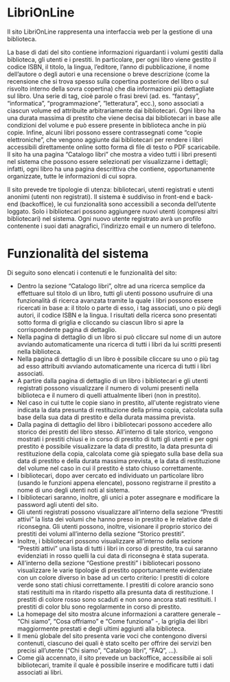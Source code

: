 # LibriOnLine
Il sito LibriOnLine rappresenta una interfaccia web per la gestione di una biblioteca.

La base di dati del sito contiene informazioni riguardanti i volumi gestiti dalla biblioteca, gli utenti e i prestiti. In particolare, per ogni libro viene gestito il codice ISBN, il titolo, la lingua, l’editore, l’anno di pubblicazione, il nome dell’autore o degli autori e una recensione o breve descrizione (come la recensione che si trova spesso sulla copertina posteriore del libro o sul risvolto interno della sovra copertina) che dia informazioni più dettagliate sul libro. Una serie di tag, cioè parole o frasi brevi (ad. es. “fantasy”, “informatica”, “programmazione”, ”letteratura”, ecc.), sono associati a ciascun volume ed attribuite arbitrariamente dai bibliotecari. Ogni libro ha una durata massima di prestito che viene decisa dai bibliotecari in base alle condizioni del volume e può essere presente in biblioteca anche in più copie. Infine, alcuni libri possono essere contrassegnati come “copie elettroniche”, che vengono aggiunte dai bibliotecari per rendere i libri accessibili direttamente online sotto forma di file di testo o PDF scaricabile. Il sito ha una pagina “Catalogo libri” che mostra a video tutti i libri presenti nel sistema che possono essere selezionati per visualizzarne i dettagli; infatti, ogni libro ha una pagina descrittiva che contiene, opportunamente organizzate, tutte le informazioni di cui sopra.

Il sito prevede tre tipologie di utenza: bibliotecari, utenti registrati e utenti anonimi (utenti non registrati).
Il sistema è suddiviso in front-end e back-end (backoffice), le cui funzionalità sono accessibili a seconda dell’utente loggato.
Solo i bibliotecari possono aggiungere nuovi utenti (compresi altri bibliotecari) nel sistema.
Ogni nuovo utente registrato avrà un profilo contenente i suoi dati anagrafici, l’indirizzo email e un numero di telefono.

# Funzionalità del sistema

Di seguito sono elencati i contenuti e le funzionalità del sito:
- Dentro la sezione “Catalogo libri”, oltre ad una ricerca semplice da effettuare sul titolo di un libro, tutti gli utenti possono usufruire di una funzionalità di ricerca avanzata tramite la quale i libri possono essere ricercati in base a: il titolo o parte di esso, i tag associati, uno o più degli autori, il codice ISBN e la lingua. I risultati della ricerca sono presentati sotto forma di griglia e cliccando su ciascun libro si apre la corrispondente pagina di dettaglio.
- Nella pagina di dettaglio di un libro si può cliccare sul nome di un autore avviando automaticamente una ricerca di tutti i libri da lui scritti presenti nella biblioteca.
- Nella pagina di dettaglio di un libro è possibile cliccare su uno o più tag ad esso attribuiti avviando automaticamente una ricerca di tutti i libri associati.
- A partire dalla pagina di dettaglio di un libro i bibliotecari e gli utenti registrati possono visualizzare il numero di volumi presenti nella biblioteca e il numero di quelli attualmente liberi (non in prestito).
- Nel caso in cui tutte le copie siano in prestito, all'utente registrato viene indicata la data presunta di restituzione della prima copia, calcolata sulla base della sua data di prestito e della durata massima prevista.
- Dalla pagina di dettaglio del libro i bibliotecari possono accedere allo storico dei prestiti del libro stesso. All’interno di tale storico, vengono mostrati i prestiti chiusi e in corso di prestito di tutti gli
utenti e per ogni prestito è possibile visualizzare la data di prestito, la data presunta di restituzione della copia, calcolata come già spiegato sulla base della sua data di prestito e della durata massima prevista, e la data di restituzione del volume nel caso in cui il prestito è stato chiuso correttamente.
- I bibliotecari, dopo aver cercato ed individuato un particolare libro (usando le funzioni appena elencate), possono registrarne il prestito a nome di uno degli utenti noti al sistema.
- I bibliotecari saranno, inoltre, gli unici a poter assegnare e modificare la password agli utenti del sito.
- Gli utenti registrati possono visualizzare all’interno della sezione “Prestiti attivi” la lista dei volumi che hanno preso in prestito e le relative date di riconsegna. Gli utenti possono, inoltre, visionare il proprio storico dei prestiti dei volumi all’interno della sezione “Storico prestiti”.
- Inoltre, i bibliotecari possono visualizzare all’interno della sezione “Prestiti attivi” una lista di tutti i libri in corso di prestito, tra cui saranno evidenziati in rosso quelli la cui data di riconsegna è stata superata.
- All’interno della sezione “Gestione prestiti” i bibliotecari possono visualizzare le varie tipologie di prestito opportunamente evidenziate con un colore diverso in base ad un certo criterio:
I prestiti di colore verde sono stati chiusi correttamente.
I prestiti di colore arancio sono stati restituiti ma in ritardo rispetto alla presunta data di restituzione.
I prestiti di colore rosso sono scaduti e non sono ancora stati restituiti.
I prestiti di color blu sono regolarmente in corso di prestito.
- La homepage del sito mostra alcune informazioni a carattere generale – “Chi siamo”, “Cosa offriamo” e “Come funziona” -, la griglia dei libri maggiormente prestati e degli ultimi aggiunti alla biblioteca.
- Il menù globale del sito presenta varie voci che contengono diversi contenuti, ciascuno dei quali è stato scelto per offrire dei servizi ben precisi all’utente (“Chi siamo”, “Catalogo libri”, “FAQ”, …).
- Come già accennato, il sito prevede un backoffice, accessibile ai soli bibliotecari, tramite il quale è possibile inserire e modificare tutti i dati associati ai libri.
